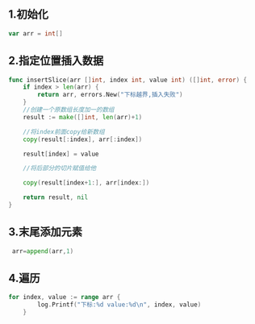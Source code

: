 
## 1.初始化
```go
var arr = int[]
```
## 2.指定位置插入数据
```go
func insertSlice(arr []int, index int, value int) ([]int, error) {
	if index > len(arr) {
		return arr, errors.New("下标越界,插入失败")
	}
	//创建一个原数组长度加一的数组
	result := make([]int, len(arr)+1)

	//将index前面copy给新数组
	copy(result[:index], arr[:index])

	result[index] = value

	//将后部分的切片赋值给他

	copy(result[index+1:], arr[index:])

	return result, nil
}

```

## 3.末尾添加元素
```go
 arr=append(arr,1)
```

## 4.遍历
```go
for index, value := range arr {
		log.Printf("下标:%d value:%d\n", index, value)
	}
```



